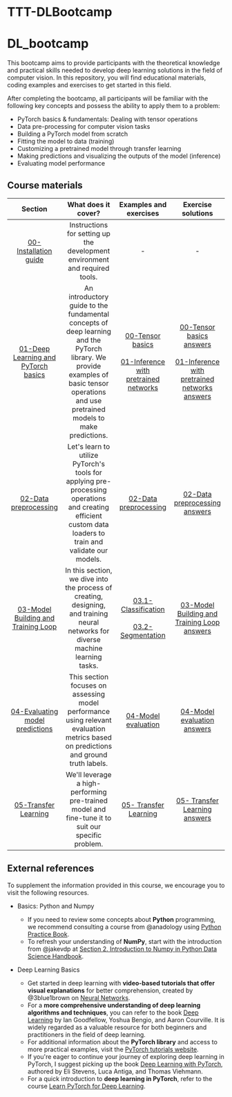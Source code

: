 # TTT-DLBootcamp
# DL_bootcamp

This bootcamp aims to provide participants with the theoretical knowledge and practical skills needed to develop deep learning solutions in the field of computer vision. In this repository, you will find educational materials, coding examples and exercises to get started in this field. 

After completing the bootcamp, all participants will be familiar with the following key concepts and possess the ability to apply them to a problem:

-  PyTorch basics & fundamentals: Dealing with tensor operations
-  Data pre-processing for computer vision tasks
-  Building a PyTorch model from scratch
-  Fitting the model to data (training)
-  Customizing a pretrained model through transfer learning
-  Making predictions and visualizing the outputs of the model (inference)
-  Evaluating model performance 

## Course materials
| **Section**        | **What does it cover?**| **Examples and exercises** | **Exercise solutions**|
| :------------------: | :------------------:| :------------------:|:------------------:|
| [00-Installation guide](https://github.com/mrluque/TTT-DLBootcamp/blob/main/slides/00_Installation_guide.pdf)   | Instructions for setting up the development environment and required tools. | <p align="center">-</p>|   <p align="center">-</p>   |
|[01-Deep Learning and PyTorch basics](https://github.com/mrluque/TTT-DLBootcamp/blob/main/slides/01_DL_and_PyTorch_basics.pptx)|An introductory guide to the fundamental concepts of deep learning and the PyTorch library. We provide examples of basic tensor operations and use pretrained models to make predictions.| [00-Tensor basics](https://github.com/mrluque/TTT-DLBootcamp/blob/main/notebooks/00_tensor_basics.ipynb)<br><br>[01-Inference with pretrained networks](https://github.com/mrluque/TTT-DLBootcamp/blob/main/notebooks/01_models_inference.ipynb)| [00-Tensor basics answers](https://github.com/mrluque/TTT-DLBootcamp/blob/main/notebooks/exercise%20solutions/00_tensor_basics_solutions.ipynb)<br><br>[01-Inference with pretrained networks answers](https://github.com/mrluque/TTT-DLBootcamp/blob/main/notebooks/exercise%20solutions/01_models_inference_solutions.ipynb)  |
| [02-Data preprocessing](https://github.com/mrluque/TTT-DLBootcamp/blob/main/slides/02_Data_preprocessing.pdf)  | Let's learn to utilize PyTorch's tools for applying pre-processing operations and creating efficient custom data loaders to train and validate our models.|   [02-Data preprocessing](https://github.com/mrluque/TTT-DLBootcamp/blob/main/notebooks/02_data_preprocessing.ipynb)    |[02-Data preprocessing answers](https://github.com/mrluque/TTT-DLBootcamp/blob/main/notebooks/exercise%20solutions/02_data_preprocessing%20_solutions.ipynb) 
| [03-Model Building and Training Loop](https://github.com/mrluque/TTT-DLBootcamp/blob/main/slides/03_Model_building_and_training_loop.pdf)  | In this section, we dive into the process of creating, designing, and training neural networks for diverse machine learning tasks.|   [03.1-Classification](https://github.com/mrluque/TTT-DLBootcamp/blob/main/notebooks/03_classification.ipynb)<br><br>[03.2-Segmentation](https://github.com/mrluque/TTT-DLBootcamp/blob/main/notebooks/03_segmentation.ipynb)     |   [03-Model Building and Training Loop answers](https://github.com/mrluque/TTT-DLBootcamp/blob/main/notebooks/exercise%20solutions/03_classification_solutions.ipynb)      
| [04-Evaluating model predictions](https://github.com/mrluque/TTT-DLBootcamp/blob/main/slides/04_Evaluation_methods.pdf)  | This section focuses on assessing model performance using relevant evaluation metrics based on predictions and ground truth labels.|   [04-Model evaluation](https://github.com/mrluque/TTT-DLBootcamp/blob/main/notebooks/04_model_evaluation.ipynb)   |   [04-Model evaluation answers](https://github.com/mrluque/TTT-DLBootcamp/blob/main/notebooks/exercise%20solutions/04_model_evaluation_solutions.ipynb)    
| [05-Transfer Learning](https://github.com/mrluque/TTT-DLBootcamp/blob/main/slides/05_Transfer_learning.pdf)  | We'll leverage a high-performing pre-trained model and fine-tune it to suit our specific problem.|   [05- Transfer Learning](https://github.com/mrluque/TTT-DLBootcamp/blob/main/notebooks/05_transfer_learning.ipynb)       |   [05- Transfer Learning answers](https://github.com/mrluque/TTT-DLBootcamp/blob/main/notebooks/exercise%20solutions/05_transfer_learning_solutions.ipynb)       |



## External references
To supplement the information provided in this course, we encourage you to visit the following resources. 

- Basics: Python and Numpy 
  - If you need to review some concepts about **Python** programming, we recommend consulting a course from @anadology using [Python Practice Book](https://anandology.com/python-practice-book/). 
  - To refresh your understanding of **NumPy**, start with the introduction from @jakevdp at [Section 2. Introduction to Numpy in Python Data Science Handbook](https://jakevdp.github.io/PythonDataScienceHandbook/). 
 

- Deep Learning Basics
  - Get started in deep learning with **video-based tutorials that offer visual explanations** for better comprehension, created by @3blue1brown on [Neural Networks](https://www.youtube.com/watch?v=aircAruvnKk&list=PLZHQObOWTQDNU6R1_67000Dx_ZCJB-3pi).
  - For a **more comprehensive understanding of deep learning algorithms and techniques**, you can refer to the book [Deep Learning](https://www.deeplearningbook.org/) by Ian Goodfellow, Yoshua Bengio, and Aaron Courville. It is widely regarded as a valuable resource for both beginners and practitioners in the field of deep learning.
  - For additional information about the **PyTorch library** and access to more practical examples, visit the [PyTorch tutorials website](https://pytorch.org/tutorials/).
  - If you're eager to continue your journey of exploring deep learning in PyTorch, I suggest picking up the book [Deep Learning with PyTorch](https://www.manning.com/books/deep-learning-with-pytorch), authored by Eli Stevens, Luca Antiga, and Thomas Viehmann.
  - For a quick introduction to **deep learning in PyTorch**, refer to the course [Learn PyTorch for Deep Learning](https://github.com/mrdbourke/pytorch-deep-learning).
